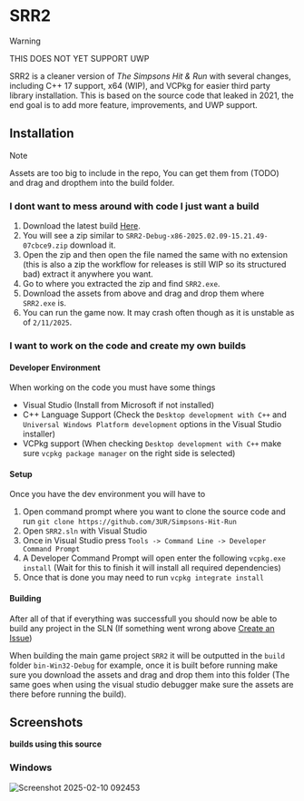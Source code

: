 # SRR2

> [!WARNING]  
> THIS DOES NOT YET SUPPORT UWP

SRR2 is a cleaner version of *The Simpsons Hit & Run* with several changes, including C++ 17 support, x64 (WIP), and VCPkg for easier third party library installation. This is based on the source code that leaked in 2021, the end goal is to add more feature, improvements, and UWP support.

## Installation

> [!NOTE]
> Assets are too big to include in the repo, You can get them from (TODO) and drag and dropthem into the build folder.

### I dont want to mess around with code I just want a build

1. Download the latest build [Here](https://github.com/3UR/Simpsons-Hit-Run/releases/latest).
2. You will see a zip similar to `SRR2-Debug-x86-2025.02.09-15.21.49-07cbce9.zip` download it.
3. Open the zip and then open the file named the same with no extension (this is also a zip the workflow for releases is still WIP so its structured bad) extract it anywhere you want.
4. Go to where you extracted the zip and find `SRR2.exe`.
5. Download the assets from above and drag and drop them where `SRR2.exe` is.
6. You can run the game now. It may crash often though as it is unstable as of `2/11/2025`.


### I want to work on the code and create my own builds

#### Developer Environment

When working on the code you must have some things

- Visual Studio (Install from Microsoft if not installed)
- C++ Language Support (Check the `Desktop development with C++` and `Universal Windows Platform development` options in the Visual Studio installer)
- VCPkg support (When checking `Desktop development with C++` make sure `vcpkg package manager` on the right side is selected)

#### Setup

Once you have the dev environment you will have to

1. Open command prompt where you want to clone the source code and run `git clone https://github.com/3UR/Simpsons-Hit-Run`
2. Open `SRR2.sln` with Visual Studio
3. Once in Visual Studio press `Tools -> Command Line -> Developer Command Prompt`
4. A Developer Command Prompt will open enter the following `vcpkg.exe install` (Wait for this to finish it will install all required dependencies)
5. Once that is done you may need to run `vcpkg integrate install`

#### Building

After all of that if everything was successfull you should now be able to build any project in the SLN (If something went wrong above [Create an Issue](https://github.com/3UR/Simpsons-Hit-Run/issues/new?template=Blank+issue))

When building the main game project `SRR2` it will be outputted in the `build` folder `bin-Win32-Debug` for example, once it is built before running make sure you download the assets and drag and drop them into this folder (The same goes when using the visual studio debugger make sure the assets are there before running the build).

## Screenshots

**builds using this source**

### Windows

![Screenshot 2025-02-10 092453](https://github.com/user-attachments/assets/7b5c9c6a-259d-4e5d-bd07-e429bd2f54bb)
